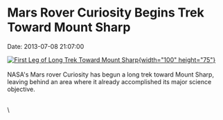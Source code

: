 Mars Rover Curiosity Begins Trek Toward Mount Sharp
===================================================

Date: 2013-07-08 21:07:00

[![First Leg of Long Trek Toward Mount
Sharp](http://www.jpl.nasa.gov/images/msl/20130708/pia17272-th.jpg){width="100"
height="75"}](http://www.jpl.nasa.gov/news/news.cfm?release=2013-215&rn=news.xml&rst=3844)\
\
NASA\'s Mars rover Curiosity has begun a long trek toward Mount Sharp,
leaving behind an area where it already accomplished its major science
objective.

\
\
